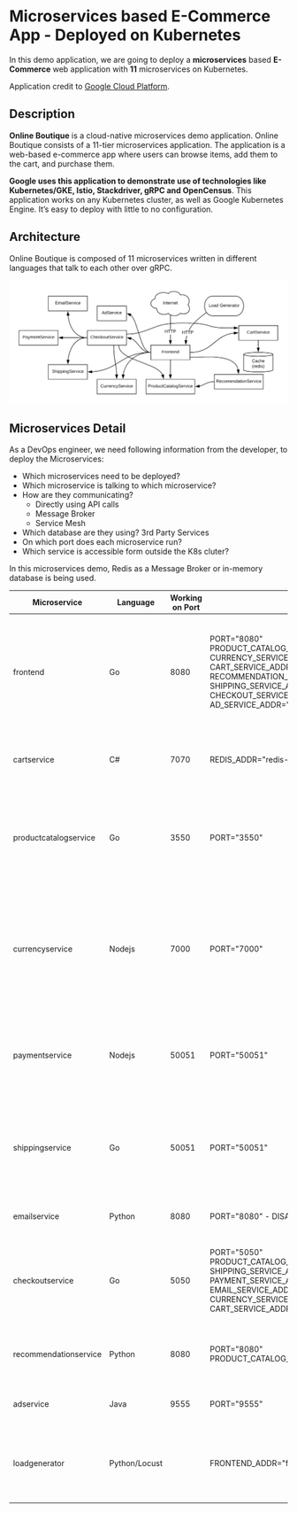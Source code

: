# Microservices based E-Commerce App - Deployed on Kubernetes

In this demo application, we are going to deploy a **microservices** based **E-Commerce** web application with **11** microservices on Kubernetes.

Application credit to [Google Cloud Platform](https://github.com/GoogleCloudPlatform/microservices-demo).

## Description 
**Online Boutique** is a cloud-native microservices demo application. Online Boutique consists of a 11-tier microservices application. The application is a web-based e-commerce app where users can browse items, add them to the cart, and purchase them.

**Google uses this application to demonstrate use of technologies like Kubernetes/GKE, Istio, Stackdriver, gRPC and OpenCensus**. This application works on any Kubernetes cluster, as well as Google Kubernetes Engine. It’s easy to deploy with little to no configuration.

## Architecture
Online Boutique is composed of 11 microservices written in different languages that talk to each other over gRPC.

![App Architecture](images/architecture-diagram.png)

## Microservices Detail
As a DevOps engineer, we need following information from the developer, to deploy the Microservices:
- Which microservices need to be deployed?
- Which microservice is talking to which microservice? 
- How are they communicating? 
  - Directly using API calls
  - Message Broker
  - Service Mesh 
- Which database are they using? 3rd Party Services
- On which port does each microservice run? 
- Which service is accessible form outside the K8s cluter?

In this microservices demo, Redis as a Message Broker or in-memory database is being used. 

|Microservice |Language|Working on Port | Env. Variables | Image Path | Description                    |
|----------|-------|--------|-------------|-------------|--------------------| 
| frontend     | Go | 8080 | PORT="8080" PRODUCT_CATALOG_SERVICE_ADDR="productcatalogservice:3550" CURRENCY_SERVICE_ADDR="currencyservice:7000" CART_SERVICE_ADDR="cartservice:7070" RECOMMENDATION_SERVICE_ADDR="recommendationservice:8080" SHIPPING_SERVICE_ADDR="shippingservice:50051" CHECKOUT_SERVICE_ADDR="checkoutservice:5050" AD_SERVICE_ADDR="adservice:9555"    | gcr.io/google-samples/microservices-demo/frontend:v0.2.3    | Exposes an HTTP server to serve the website. Does not require signup/login and generates session IDs for all users automatically.|
| cartservice  | C# | 7070 | REDIS_ADDR="redis-cart:6379"    | gcr.io/google-samples/microservices-demo/cartservice:v0.2.3    | Stores the items in the user's shopping cart in Redis and retrieves it. |
| productcatalogservice  | Go | 3550 | PORT="3550"    | gcr.io/google-samples/microservices-demo/productcatalogservice:v0.2.3    | Provides the list of products from a JSON file and ability to search products and get individual products. |
| currencyservice  | Nodejs | 7000 | PORT="7000"    | gcr.io/google-samples/microservices-demo/currencyservice:v0.2.3    | Converts one money amount to another currency. Uses real values fetched from European Central Bank. It's the highest QPS service. |
| paymentservice  | Nodejs | 50051 | PORT="50051"    | gcr.io/google-samples/microservices-demo/paymentservice:v0.2.3    | Charges the given credit card info (mock) with the given amount and returns a transaction ID. |
| shippingservice  | Go | 50051 | PORT="50051"    | gcr.io/google-samples/microservices-demo/shippingservice:v0.2.3    | Gives shipping cost estimates based on the shopping cart. Ships items to the given address (mock). |
| emailservice  | Python | 8080 | PORT="8080" - DISABLE_PROFILER="1"    | gcr.io/google-samples/microservices-demo/emailservice:v0.2.3    | Sends users an order confirmation email (mock). |
| checkoutservice  | Go | 5050 | PORT="5050" PRODUCT_CATALOG_SERVICE_ADDR="productcatalogservice:3550" SHIPPING_SERVICE_ADDR="shippingservice:50051" PAYMENT_SERVICE_ADDR="paymentservice:50051" EMAIL_SERVICE_ADDR="emailservice:5000" CURRENCY_SERVICE_ADDR="currencyservice:7000" CART_SERVICE_ADDR="cartservice:7070"    | gcr.io/google-samples/microservices-demo/checkoutservice:v0.2.3    | Retrieves user cart, prepares order and orchestrates the payment, shipping and the email notification. |
| recommendationservice  | Python | 8080 | PORT="8080" PRODUCT_CATALOG_SERVICE_ADDR="productcatalogservice:3550"    | gcr.io/google-samples/microservices-demo/recommendationservice:v0.2.3    | Recommends other products based on what's given in the cart. |
| adservice  | Java | 9555 | PORT="9555"    | gcr.io/google-samples/microservices-demo/adservice:v0.2.3    | Provides text ads based on given context words. |
| loadgenerator  | Python/Locust |  | FRONTEND_ADDR="frontend:80" - USERS="10"    | gcr.io/google-samples/microservices-demo/loadgenerator:v0.2.3    | Continuously sends requests imitating realistic user shopping flows to the frontend. |

